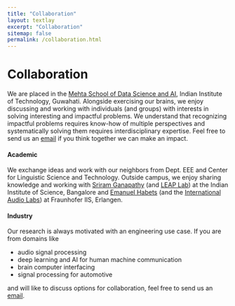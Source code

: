 ```yaml
---
title: "Collaboration"
layout: textlay
excerpt: "Collaboration"
sitemap: false
permalink: /collaboration.html
---
```

 
# Collaboration

We are placed in the [Mehta School of Data Science and AI](https://www.iitg.ac.in/dsai/), Indian Institute of Technology, Guwahati. Alongside exercising our brains, we enjoy discussing and working with individuals (and groups) with interests in solving interesting and impactful problems. We understand that recognizing impactful problems requires know-how of multiple perspectives and systematically solving them requires interdisciplinary expertise. Feel free to send us an [email](mailto:neerajs@iitg.ac.in) if you think together we can make an impact.
 
#### Academic
We exchange ideas and work with our neighbors from Dept. EEE and Center for Linguistic Science and Technology. Outside campus, we enjoy sharing knowledge and working with [Sriram Ganapathy](http://leap.ee.iisc.ac.in/sriram/) (and [LEAP Lab](http://leap.ee.iisc.ac.in/)) at the Indian Institute of Science, Bangalore and [Emanuel Habets](https://www.audiolabs-erlangen.de/fau/professor/habets) (and the [International Audio Labs](https://www.audiolabs-erlangen.de/)) at Fraunhofer IIS, Erlangen.
 
#### Industry
Our research is always motivated with an engineering use case. If you are from domains like
- audio signal processing
- deep learning and AI for human machine communication
- brain computer interfacing
- signal processing for automotive
 
and will like to discuss options for collaboration, feel free to send us an [email](mailto:neerajs@iitg.ac.in).
 
 


